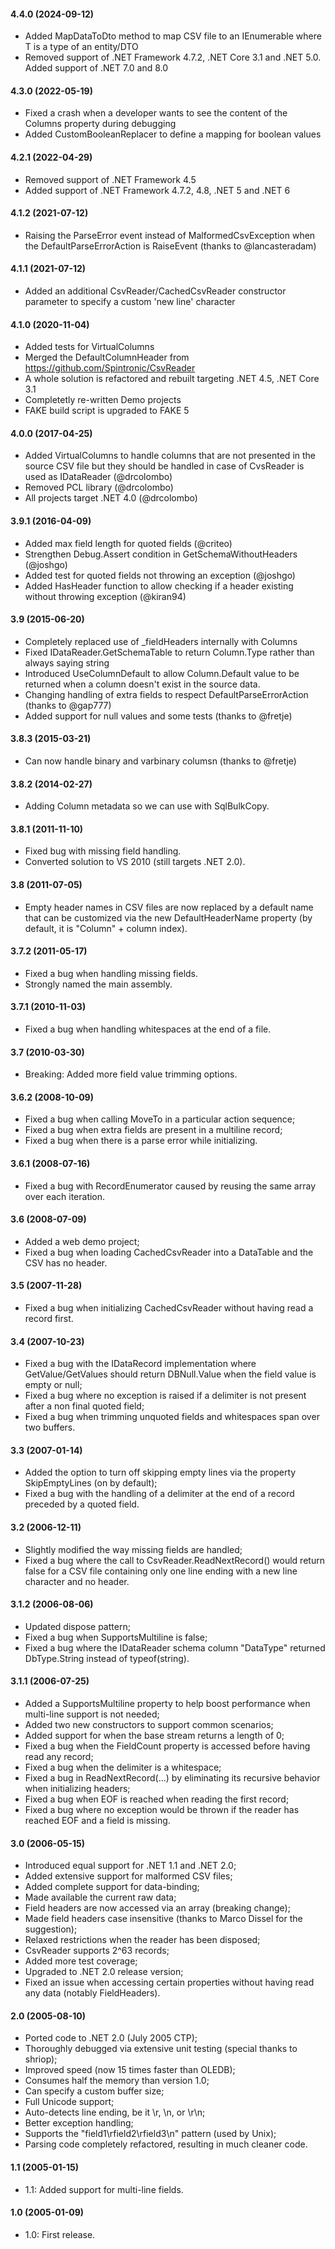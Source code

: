 #### 4.4.0 (2024-09-12)
* Added MapDataToDto<T> method to map CSV file to an IEnumerable<T> where T is a type of an entity/DTO
* Removed support of .NET Framework 4.7.2, .NET Core 3.1 and .NET 5.0. Added support of .NET 7.0 and 8.0

#### 4.3.0 (2022-05-19)
* Fixed a crash when a developer wants to see the content of the Columns property during debugging
* Added CustomBooleanReplacer to define a mapping for boolean values

#### 4.2.1 (2022-04-29)
* Removed support of .NET Framework 4.5
* Added support of .NET Framework 4.7.2, 4.8, .NET 5 and .NET 6

#### 4.1.2 (2021-07-12)
* Raising the ParseError event instead of MalformedCsvException when the DefaultParseErrorAction is RaiseEvent (thanks to @lancasteradam)

#### 4.1.1 (2021-07-12)
* Added an additional CsvReader/CachedCsvReader constructor parameter to specify a custom 'new line' character

#### 4.1.0 (2020-11-04)
* Added tests for VirtualColumns
* Merged the DefaultColumnHeader from https://github.com/Spintronic/CsvReader
* A whole solution is refactored and rebuilt targeting .NET 4.5, .NET Core 3.1
* Completetly re-written Demo projects
* FAKE build script is upgraded to FAKE 5

#### 4.0.0 (2017-04-25)
* Added VirtualColumns to handle columns that are not presented in the source CSV file but they should be handled in case of CvsReader is used as IDataReader (@drcolombo)
* Removed PCL library (@drcolombo)
* All projects target .NET 4.0 (@drcolombo)

#### 3.9.1 (2016-04-09)
* Added max field length for quoted fields (@criteo)
* Strengthen Debug.Assert condition in GetSchemaWithoutHeaders (@joshgo)
* Added test for quoted fields not throwing an exception (@joshgo)
* Added HasHeader function to allow checking if a header existing without throwing exception (@kiran94)

#### 3.9 (2015-06-20)
* Completely replaced use of _fieldHeaders internally with Columns
* Fixed IDataReader.GetSchemaTable to return Column.Type rather than always saying string
* Introduced UseColumnDefault to allow Column.Default value to be returned when a column doesn't exist in the source data.
* Changing handling of extra fields to respect DefaultParseErrorAction (thanks to @gap777)
* Added support for null values and some tests (thanks to @fretje)

#### 3.8.3 (2015-03-21)
* Can now handle binary and varbinary columsn (thanks to @fretje)

#### 3.8.2 (2014-02-27)
* Adding Column metadata so we can use with SqlBulkCopy.

#### 3.8.1 (2011-11-10)
* Fixed bug with missing field handling.
* Converted solution to VS 2010 (still targets .NET 2.0).

#### 3.8 (2011-07-05)
* Empty header names in CSV files are now replaced by a default name that can be customized via the new DefaultHeaderName property (by default, it is "Column" + column index).

#### 3.7.2 (2011-05-17)
* Fixed a bug when handling missing fields.
* Strongly named the main assembly.

#### 3.7.1 (2010-11-03)
* Fixed a bug when handling whitespaces at the end of a file.

#### 3.7 (2010-03-30)
* Breaking: Added more field value trimming options.

#### 3.6.2 (2008-10-09)
* Fixed a bug when calling MoveTo in a particular action sequence;
* Fixed a bug when extra fields are present in a multiline record;
* Fixed a bug when there is a parse error while initializing.

#### 3.6.1 (2008-07-16)
* Fixed a bug with RecordEnumerator caused by reusing the same array over each iteration.

#### 3.6 (2008-07-09)
* Added a web demo project;
* Fixed a bug when loading CachedCsvReader into a DataTable and the CSV has no header.

#### 3.5 (2007-11-28)
* Fixed a bug when initializing CachedCsvReader without having read a record first.

#### 3.4 (2007-10-23)
* Fixed a bug with the IDataRecord implementation where GetValue/GetValues should return DBNull.Value when the field value is empty or null;
* Fixed a bug where no exception is raised if a delimiter is not present after a non final quoted field;
* Fixed a bug when trimming unquoted fields and whitespaces span over two buffers.

#### 3.3 (2007-01-14)
* Added the option to turn off skipping empty lines via the property SkipEmptyLines (on by default);
* Fixed a bug with the handling of a delimiter at the end of a record preceded by a quoted field.

#### 3.2 (2006-12-11)
* Slightly modified the way missing fields are handled;
* Fixed a bug where the call to CsvReader.ReadNextRecord() would return false for a CSV file containing only one line ending with a new line character and no header.

#### 3.1.2 (2006-08-06)
* Updated dispose pattern;
* Fixed a bug when SupportsMultiline is false;
* Fixed a bug where the IDataReader schema column "DataType" returned DbType.String instead of typeof(string).

#### 3.1.1 (2006-07-25)
* Added a SupportsMultiline property to help boost performance when multi-line support is not needed;
* Added two new constructors to support common scenarios;
* Added support for when the base stream returns a length of 0;
* Fixed a bug when the FieldCount property is accessed before having read any record;
* Fixed a bug when the delimiter is a whitespace;
* Fixed a bug in ReadNextRecord(...) by eliminating its recursive behavior when initializing headers;
* Fixed a bug when EOF is reached when reading the first record;
* Fixed a bug where no exception would be thrown if the reader has reached EOF and a field is missing.

#### 3.0 (2006-05-15)
* Introduced equal support for .NET 1.1 and .NET 2.0;
* Added extensive support for malformed CSV files;
* Added complete support for data-binding;
* Made available the current raw data;
* Field headers are now accessed via an array (breaking change);
* Made field headers case insensitive (thanks to Marco Dissel for the suggestion);
* Relaxed restrictions when the reader has been disposed;
* CsvReader supports 2^63 records;
* Added more test coverage;
* Upgraded to .NET 2.0 release version;
* Fixed an issue when accessing certain properties without having read any data (notably FieldHeaders).

#### 2.0 (2005-08-10)
* Ported code to .NET 2.0 (July 2005 CTP);
* Thoroughly debugged via extensive unit testing (special thanks to shriop);
* Improved speed (now 15 times faster than OLEDB);
* Consumes half the memory than version 1.0;
* Can specify a custom buffer size;
* Full Unicode support;
* Auto-detects line ending, be it \r, \n, or \r\n;
* Better exception handling;
* Supports the "field1\rfield2\rfield3\n" pattern (used by Unix);
* Parsing code completely refactored, resulting in much cleaner code.

#### 1.1 (2005-01-15)
* 1.1: Added support for multi-line fields.

#### 1.0 (2005-01-09)
* 1.0: First release.